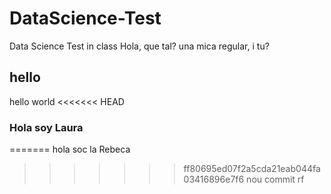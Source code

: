 # DataScience-Test
Data Science Test in class
Hola, que tal?
una mica regular, i tu?
## hello
hello world
<<<<<<< HEAD

### Hola soy Laura
=======
hola soc la Rebeca
>>>>>>> ff80695ed07f2a5cda21eab044fa03416896e7f6
nou commit rf
